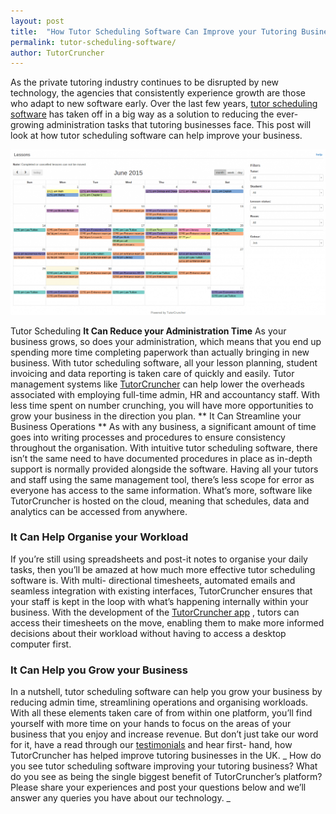 ```yaml
---
layout: post
title:  "How Tutor Scheduling Software Can Improve your Tutoring Business"
permalink: tutor-scheduling-software/
author: TutorCruncher
---
```

As the private tutoring industry continues to be disrupted by new technology,
the agencies that consistently experience growth are those who adapt to new
software early. Over the last few years, [tutor scheduling software](http://www.tutorcruncher.com) 
has taken off in a big way as a solution to
reducing the ever-growing administration tasks that tutoring businesses face.
This post will look at how tutor scheduling software can help improve your
business.

<div class="img-holder full-width">
   <img src="/img/blogs/calendar_screenshot-1024x537.png" alt-text="Tutor Scheduling"/>
</div>

Tutor Scheduling **It Can Reduce your Administration Time** As your business grows, so does your
administration, which means that you end up spending more time completing
paperwork than actually bringing in new business. With tutor scheduling
software, all your lesson planning, student invoicing and data reporting is
taken care of quickly and easily. Tutor management systems like [TutorCruncher](http://www.tutorcruncher.com) 
can help lower the overheads
associated with employing full-time admin, HR and accountancy staff. With less
time spent on number crunching, you will have more opportunities to grow your
business in the direction you plan. ** It Can Streamline your Business
Operations ** As with any business, a significant amount of time goes into
writing processes and procedures to ensure consistency throughout the
organisation. With intuitive tutor scheduling software, there isn’t the same
need to have documented procedures in place as in-depth support is normally
provided alongside the software. Having all your tutors and staff using the
same management tool, there’s less scope for error as everyone has access to
the same information. What’s more, software like TutorCruncher is hosted on
the cloud, meaning that schedules, data and analytics can be accessed from
anywhere. 

### It Can Help Organise your Workload

If you’re still using
spreadsheets and post-it notes to organise your daily tasks, then you’ll be
amazed at how much more effective tutor scheduling software is. With multi-
directional timesheets, automated emails and seamless integration with
existing interfaces, TutorCruncher ensures that your staff is kept in the loop
with what’s happening internally within your business. With the development of
the [TutorCruncher app](http://www.tutorcruncher.com/features/) ,
tutors can access their timesheets on the move, enabling them to make more
informed decisions about their workload without having to access a desktop
computer first. 

### It Can Help you Grow your Business

In a nutshell, tutor
scheduling software can help you grow your business by reducing admin time,
streamlining operations and organising workloads. With all these elements
taken care of from within one platform, you’ll find yourself with more time on
your hands to focus on the areas of your business that you enjoy and increase
revenue. But don’t just take our word for it, have a read through our 
[testimonials](http://www.tutorcruncher.com/testimonials/) and hear first-
hand, how TutorCruncher has helped improve tutoring businesses in the UK. _
How do you see tutor scheduling software improving your tutoring business?
What do you see as being the single biggest benefit of TutorCruncher’s
platform? Please share your experiences and post your questions below and
we’ll answer any queries you have about our technology. _
